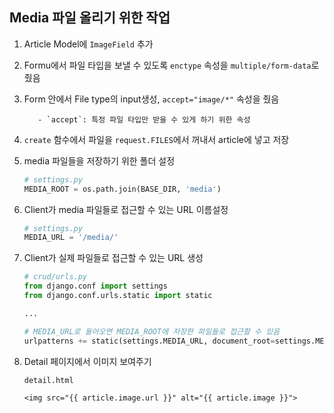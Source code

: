 ## Media 파일 올리기 위한 작업

1. Article Model에 `ImageField` 추가

2. Formu에서 파일 타입을 보낼 수 있도록 `enctype` 속성을 `multiple/form-data`로 줬음

3. Form 안에서 File type의 input생성, `accept="image/*"` 속성을 줬음

          - `accept`: 특정 파일 타입만 받을 수 있게 하기 위한 속성

4. `create` 함수에서 파일을 `request.FILES`에서 꺼내서 article에 넣고 저장

5. media 파일들을 저장하기 위한 폴더 설정

   ```python
   # settings.py
   MEDIA_ROOT = os.path.join(BASE_DIR, 'media')
   ```

6. Client가 media 파일들로 접근할 수 있는 URL 이름설정

   ```python
   # settings.py
   MEDIA_URL = '/media/'
   ```

7. Client가 실제 파일들로 접근할 수 있는 URL 생성

   ```python
   # crud/urls.py
   from django.conf import settings
   from django.conf.urls.static import static
   
   ...
   
   # MEDIA_URL로 들어오면 MEDIA_ROOT에 저장한 파일들로 접근할 수 있음
   urlpatterns += static(settings.MEDIA_URL, document_root=settings.MEDIA_ROOT)
   ```

8. Detail 페이지에서 이미지 보여주기

   `detail.html`

   ```django
   <img src="{{ article.image.url }}" alt="{{ article.image }}">
   ```

   

